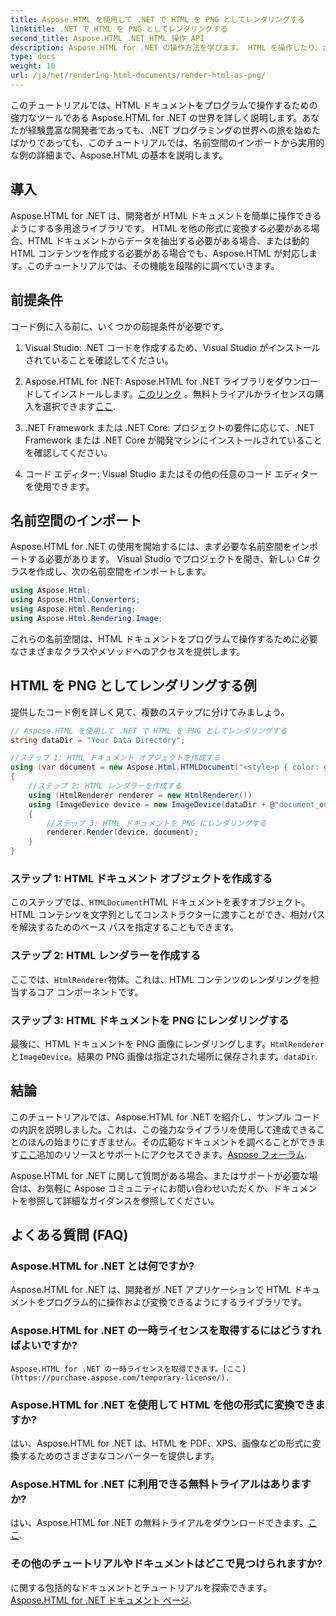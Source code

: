 ```yaml
---
title: Aspose.HTML を使用して .NET で HTML を PNG としてレンダリングする
linktitle: .NET で HTML を PNG としてレンダリングする
second_title: Aspose.HTML .NET HTML 操作 API
description: Aspose.HTML for .NET の操作方法を学びます。 HTML を操作したり、さまざまな形式に変換したりできます。この包括的なチュートリアルに飛び込んでください。
type: docs
weight: 10
url: /ja/net/rendering-html-documents/render-html-as-png/
---
```


このチュートリアルでは、HTML ドキュメントをプログラムで操作するための強力なツールである Aspose.HTML for .NET の世界を詳しく説明します。あなたが経験豊富な開発者であっても、.NET プログラミングの世界への旅を始めたばかりであっても、このチュートリアルでは、名前空間のインポートから実用的な例の詳細まで、Aspose.HTML の基本を説明します。

## 導入

Aspose.HTML for .NET は、開発者が HTML ドキュメントを簡単に操作できるようにする多用途ライブラリです。 HTML を他の形式に変換する必要がある場合、HTML ドキュメントからデータを抽出する必要がある場合、または動的 HTML コンテンツを作成する必要がある場合でも、Aspose.HTML が対応します。このチュートリアルでは、その機能を段階的に調べていきます。

## 前提条件

コード例に入る前に、いくつかの前提条件が必要です。

1. Visual Studio: .NET コードを作成するため、Visual Studio がインストールされていることを確認してください。

2.  Aspose.HTML for .NET: Aspose.HTML for .NET ライブラリをダウンロードしてインストールします。[このリンク](https://releases.aspose.com/html/net/) 。無料トライアルかライセンスの購入を選択できます[ここ](https://purchase.aspose.com/buy).

3. .NET Framework または .NET Core: プロジェクトの要件に応じて、.NET Framework または .NET Core が開発マシンにインストールされていることを確認してください。

4. コード エディター: Visual Studio またはその他の任意のコード エディターを使用できます。

## 名前空間のインポート

Aspose.HTML for .NET の使用を開始するには、まず必要な名前空間をインポートする必要があります。 Visual Studio でプロジェクトを開き、新しい C# クラスを作成し、次の名前空間をインポートします。

```csharp
using Aspose.Html;
using Aspose.Html.Converters;
using Aspose.Html.Rendering;
using Aspose.Html.Rendering.Image;
```

これらの名前空間は、HTML ドキュメントをプログラムで操作するために必要なさまざまなクラスやメソッドへのアクセスを提供します。

## HTML を PNG としてレンダリングする例

提供したコード例を詳しく見て、複数のステップに分けてみましょう。

```csharp
// Aspose.HTML を使用して .NET で HTML を PNG としてレンダリングする
string dataDir = "Your Data Directory";

//ステップ 1: HTML ドキュメント オブジェクトを作成する
using (var document = new Aspose.Html.HTMLDocument("<style>p { color: green; }</style><p>my first paragraph</p>", @"c:\work\"))
{
    //ステップ 2: HTML レンダラーを作成する
    using (HtmlRenderer renderer = new HtmlRenderer())
    using (ImageDevice device = new ImageDevice(dataDir + @"document_out.png"))
    {
        //ステップ 3: HTML ドキュメントを PNG にレンダリングする
        renderer.Render(device, document);
    }
}
```

### ステップ 1: HTML ドキュメント オブジェクトを作成する

このステップでは、`HTMLDocument`HTML ドキュメントを表すオブジェクト。 HTML コンテンツを文字列としてコンストラクターに渡すことができ、相対パスを解決するためのベース パスを指定することもできます。

### ステップ 2: HTML レンダラーを作成する

ここでは、`HtmlRenderer`物体。これは、HTML コンテンツのレンダリングを担当するコア コンポーネントです。 

### ステップ 3: HTML ドキュメントを PNG にレンダリングする

最後に、HTML ドキュメントを PNG 画像にレンダリングします。`HtmlRenderer`と`ImageDevice`。結果の PNG 画像は指定された場所に保存されます。`dataDir`.

## 結論

このチュートリアルでは、Aspose.HTML for .NET を紹介し、サンプル コードの内訳を説明しました。これは、この強力なライブラリを使用して達成できることのほんの始まりにすぎません。その広範なドキュメントを調べることができます[ここ](https://reference.aspose.com/html/net/)追加のリソースとサポートにアクセスできます。[Aspose フォーラム](https://forum.aspose.com/).

Aspose.HTML for .NET に関して質問がある場合、またはサポートが必要な場合は、お気軽に Aspose コミュニティにお問い合わせいただくか、ドキュメントを参照して詳細なガイダンスを参照してください。

## よくある質問 (FAQ)

### Aspose.HTML for .NET とは何ですか?
   Aspose.HTML for .NET は、開発者が .NET アプリケーションで HTML ドキュメントをプログラム的に操作および変換できるようにするライブラリです。

### Aspose.HTML for .NET の一時ライセンスを取得するにはどうすればよいですか?
    Aspose.HTML for .NET の一時ライセンスを取得できます。[ここ](https://purchase.aspose.com/temporary-license/).

### Aspose.HTML for .NET を使用して HTML を他の形式に変換できますか?
   はい、Aspose.HTML for .NET は、HTML を PDF、XPS、画像などの形式に変換するためのさまざまなコンバーターを提供します。

### Aspose.HTML for .NET に利用できる無料トライアルはありますか?
   はい、Aspose.HTML for .NET の無料トライアルをダウンロードできます。[ここ](https://releases.aspose.com/).

### その他のチュートリアルやドキュメントはどこで見つけられますか?
   に関する包括的なドキュメントとチュートリアルを探索できます。[Aspose.HTML for .NET ドキュメント ページ](https://reference.aspose.com/html/net/).